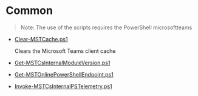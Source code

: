 # Common

> Note: The use of the scripts requires the PowerShell microsoftteams

+ [Clear-MSTCache.ps1](./Clear-MSTCache.ps1)

  Clears the Microsoft Teams client cache

+ [Get-MSTCsInternalModuleVersion.ps1](./Get-MSTCsInternalModuleVersion.ps1)

  

+ [Get-MSTOnlinePowerShellEndpoint.ps1](./Get-MSTOnlinePowerShellEndpoint.ps1)



+ [Invoke-MSTCsInternalPSTelemetry.ps1](./Invoke-MSTCsInternalPSTelemetry.ps1)